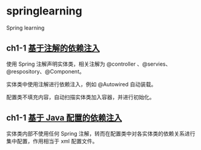 # springlearning
Spring learning

## ch1-1 [基于注解的依赖注入](quickstart/src/main/java/com/moonspirit/springlearning/one/)

使用 Spring 注解声明实体类，相关注解为 @controller 、@servies、@respository、@Component。

实体类中使用注解进行依赖注入，例如 @Autowired 自动装载。

配置类不填充内容，自动扫描实体类加入容器，并进行初始化。

## ch1-1 [基于 Java 配置的依赖注入](quickstart/src/main/java/com/moonspirit/springlearning/two/)

实体类内部不使用任何 Spring 注解，转而在配置类中对各实体类的依赖关系进行集中配置，作用相当于 xml 配置文件。

